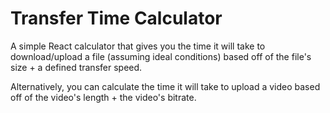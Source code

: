 # Transfer Time Calculator

A simple React calculator that gives you the time it will take to download/upload a file (assuming ideal conditions) based off of the file's size + a defined transfer speed.

Alternatively, you can calculate the time it will take to upload a video based off of the video's length + the video's bitrate.

